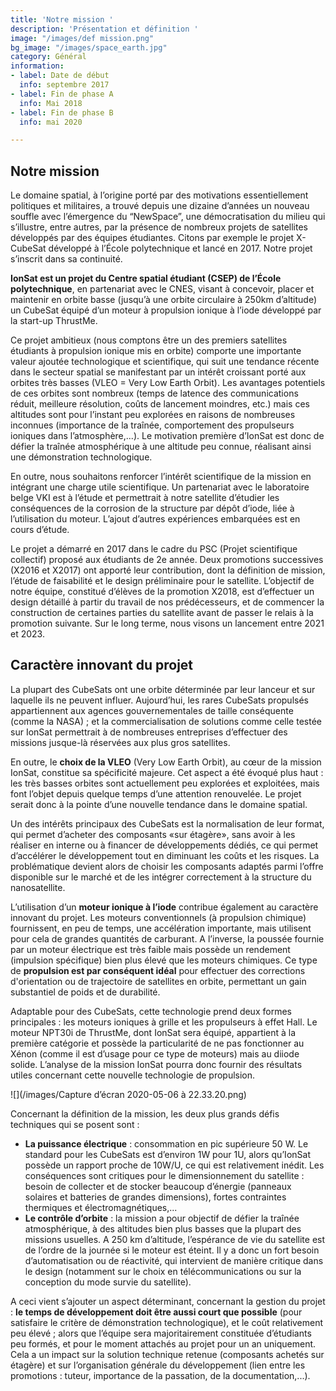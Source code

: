 ```yaml
---
title: 'Notre mission '
description: 'Présentation et définition '
image: "/images/def mission.png"
bg_image: "/images/space_earth.jpg"
category: Général
information:
- label: Date de début
  info: septembre 2017
- label: Fin de phase A
  info: Mai 2018
- label: Fin de phase B
  info: mai 2020

---
```

## Notre mission

Le domaine spatial, à l’origine porté par des motivations essentiellement politiques et militaires, a trouvé depuis une dizaine d’années un nouveau souffle avec l’émergence du “NewSpace”, une démocratisation du milieu qui s’illustre, entre autres, par la présence de nombreux projets de satellites développés par des équipes étudiantes. Citons par exemple le projet X-CubeSat développé à l’École polytechnique et lancé en 2017. Notre projet s’inscrit dans sa continuité.

**IonSat est un projet du Centre spatial étudiant (CSEP) de l’École polytechnique**, en partenariat avec le CNES, visant à concevoir, placer et maintenir en orbite basse (jusqu’à une orbite circulaire à 250km d’altitude) un CubeSat équipé d’un moteur à propulsion ionique à l’iode développé par la start-up ThrustMe.

Ce projet ambitieux (nous comptons être un des premiers satellites étudiants à propulsion ionique mis en orbite) comporte une importante valeur ajoutée technologique et scientifique, qui suit une tendance récente dans le secteur spatial se manifestant par un intérêt croissant porté aux orbites très basses (VLEO = Very Low Earth Orbit). Les avantages potentiels de ces orbites sont nombreux (temps de latence des communications réduit, meilleure résolution, coûts de lancement moindres, etc.) mais ces altitudes sont pour l’instant peu explorées en raisons de nombreuses inconnues (importance de la traînée, comportement des propulseurs ioniques dans l’atmosphère,...). Le motivation première d’IonSat est donc de défier la traînée atmosphérique à une altitude peu connue, réalisant ainsi une démonstration technologique.

En outre, nous souhaitons renforcer l’intérêt scientifique de la mission en intégrant une charge utile scientifique. Un partenariat avec le laboratoire belge VKI est à l’étude et permettrait à notre satellite d’étudier les conséquences de la corrosion de la structure par dépôt d’iode, liée à l’utilisation du moteur. L’ajout d’autres expériences embarquées est en cours d’étude.

Le projet a démarré en 2017 dans le cadre du PSC (Projet scientifique collectif) proposé aux étudiants de 2e année. Deux promotions successives (X2016 et X2017) ont apporté leur contribution, dont la définition de mission, l’étude de faisabilité et le design préliminaire pour le satellite. L’objectif de notre équipe, constitué d’élèves de la promotion X2018, est d’effectuer un design détaillé à partir du travail de nos prédécesseurs, et de commencer la construction de certaines parties du satellite avant de passer le relais à la promotion suivante. Sur le long terme, nous visons un lancement entre 2021 et 2023.

## Caractère innovant du projet

La plupart des CubeSats ont une orbite déterminée par leur lanceur et sur laquelle ils ne peuvent influer. Aujourd’hui, les rares CubeSats propulsés appartiennent aux agences gouvernementales de taille conséquente (comme la NASA) ; et la commercialisation de solutions comme celle testée sur IonSat permettrait à de nombreuses entreprises d’effectuer des missions jusque-là réservées aux plus gros satellites.

En outre, le **choix de la VLEO** (Very Low Earth Orbit), au cœur de la mission IonSat, constitue sa spécificité majeure. Cet aspect a été évoqué plus haut : les très basses orbites sont actuellement peu explorées et exploitées, mais font l’objet depuis quelque temps d’une attention renouvelée. Le projet serait donc à la pointe d’une nouvelle tendance dans le domaine spatial.

Un des intérêts principaux des CubeSats est la normalisation de leur format, qui permet d’acheter des composants «sur étagère», sans avoir à les réaliser en interne ou à financer de développements dédiés, ce qui permet d’accélérer le développement tout en diminuant les coûts et les risques. La problématique devient alors de choisir les composants adaptés parmi l’offre disponible sur le marché et de les intégrer correctement à la structure du nanosatellite.

L’utilisation d’un **moteur ionique à l’iode** contribue également au caractère innovant du projet. Les moteurs conventionnels (à propulsion chimique) fournissent, en peu de temps, une accélération importante, mais utilisent pour cela de grandes quantités de carburant. A l’inverse, la poussée fournie par un moteur électrique est très faible mais possède un rendement (impulsion spécifique) bien plus élevé que les moteurs chimiques. Ce type de **propulsion est par conséquent idéal** pour effectuer des corrections d'orientation ou de trajectoire de satellites en orbite, permettant un gain substantiel de poids et de durabilité.

Adaptable pour des CubeSats, cette technologie prend deux formes principales : les moteurs ioniques à grille et les propulseurs à effet Hall. Le moteur NPT30i de ThrustMe, dont IonSat sera équipé, appartient à la première catégorie et possède la particularité de ne pas fonctionner au Xénon (comme il est d’usage pour ce type de moteurs) mais au diiode solide. L’analyse de la mission IonSat pourra donc fournir des résultats utiles concernant cette nouvelle technologie de propulsion.

![](/images/Capture d’écran 2020-05-06 à 22.33.20.png)

Concernant la définition de la mission, les deux plus grands défis techniques qui se posent sont :

* **La puissance électrique** : consommation en pic supérieure 50 W. Le standard pour les CubeSats est d’environ 1W pour 1U, alors qu’IonSat possède un rapport proche de 10W/U, ce qui est relativement inédit. Les conséquences sont critiques pour le dimensionnement du satellite : besoin de collecter et de stocker beaucoup d’énergie (panneaux solaires et batteries de grandes dimensions), fortes contraintes thermiques et électromagnétiques,...
* **Le contrôle d’orbite** : la mission a pour objectif de défier la traînée atmosphérique, à des altitudes bien plus basses que la plupart des missions usuelles. A 250 km d’altitude, l’espérance de vie du satellite est de l’ordre de la journée si le moteur est éteint. Il y a donc un fort besoin d’automatisation ou de réactivité, qui intervient de manière critique dans le design (notamment sur le choix en télécommunications ou sur la conception du mode survie du satellite).

A ceci vient s’ajouter un aspect déterminant, concernant la gestion du projet : **le temps de développement doit être aussi court que possible** (pour satisfaire le critère de démonstration technologique), et le coût relativement peu élevé ; alors que l’équipe sera majoritairement constituée d’étudiants peu formés, et pour le moment attachés au projet pour un an uniquement. Cela a un impact sur la solution technique retenue (composants achetés sur étagère) et sur l’organisation générale du développement (lien entre les promotions : tuteur, importance de la passation, de la documentation,...).